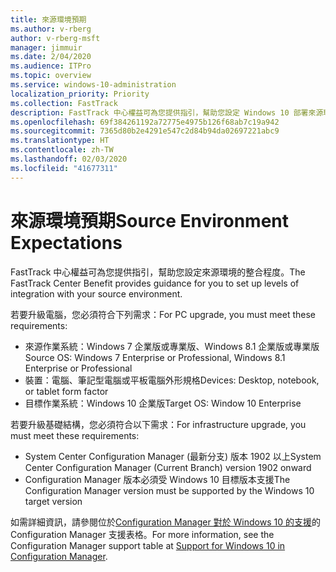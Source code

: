 ```yaml
---
title: 來源環境預期
ms.author: v-rberg
author: v-rberg-msft
manager: jimmuir
ms.date: 2/04/2020
ms.audience: ITPro
ms.topic: overview
ms.service: windows-10-administration
localization_priority: Priority
ms.collection: FastTrack
description: FastTrack 中心權益可為您提供指引，幫助您設定 Windows 10 部署來源環境的整合程度。
ms.openlocfilehash: 69f384261192a72775e4975b126f68ab7c19a942
ms.sourcegitcommit: 7365d80b2e4291e547c2d84b94da02697221abc9
ms.translationtype: HT
ms.contentlocale: zh-TW
ms.lasthandoff: 02/03/2020
ms.locfileid: "41677311"
---
```

# <a name="source-environment-expectations"></a><span data-ttu-id="b411b-103">來源環境預期</span><span class="sxs-lookup"><span data-stu-id="b411b-103">Source Environment Expectations</span></span>

<span data-ttu-id="b411b-104">FastTrack 中心權益可為您提供指引，幫助您設定來源環境的整合程度。</span><span class="sxs-lookup"><span data-stu-id="b411b-104">The FastTrack Center Benefit provides guidance for you to set up levels of integration with your source environment.</span></span>
  
<span data-ttu-id="b411b-105">若要升級電腦，您必須符合下列需求：</span><span class="sxs-lookup"><span data-stu-id="b411b-105">For PC upgrade, you must meet these requirements:</span></span>

- <span data-ttu-id="b411b-106">來源作業系統：Windows 7 企業版或專業版、Windows 8.1 企業版或專業版</span><span class="sxs-lookup"><span data-stu-id="b411b-106">Source OS: Windows 7 Enterprise or Professional, Windows 8.1 Enterprise or Professional</span></span>
- <span data-ttu-id="b411b-107">裝置：電腦、筆記型電腦或平板電腦外形規格</span><span class="sxs-lookup"><span data-stu-id="b411b-107">Devices: Desktop, notebook, or tablet form factor</span></span>
- <span data-ttu-id="b411b-108">目標作業系統：Windows 10 企業版</span><span class="sxs-lookup"><span data-stu-id="b411b-108">Target OS: Window 10 Enterprise</span></span>

<span data-ttu-id="b411b-109">若要升級基礎結構，您必須符合以下需求：</span><span class="sxs-lookup"><span data-stu-id="b411b-109">For infrastructure upgrade, you must meet these requirements:</span></span>   

- <span data-ttu-id="b411b-110">System Center Configuration Manager (最新分支) 版本 1902 以上</span><span class="sxs-lookup"><span data-stu-id="b411b-110">System Center Configuration Manager (Current Branch) version 1902 onward</span></span> 
- <span data-ttu-id="b411b-111">Configuration Manager 版本必須受 Windows 10 目標版本支援</span><span class="sxs-lookup"><span data-stu-id="b411b-111">The Configuration Manager version must be supported by the Windows 10 target version</span></span>

<span data-ttu-id="b411b-112">如需詳細資訊，請參閱位於[Configuration Manager 對於 Windows 10 的支援](https://docs.microsoft.com/sccm/core/plan-design/configs/support-for-windows-10)的 Configuration Manager 支援表格。</span><span class="sxs-lookup"><span data-stu-id="b411b-112">For more information, see the Configuration Manager support table at [Support for Windows 10 in Configuration Manager](https://docs.microsoft.com/sccm/core/plan-design/configs/support-for-windows-10).</span></span>
  

 